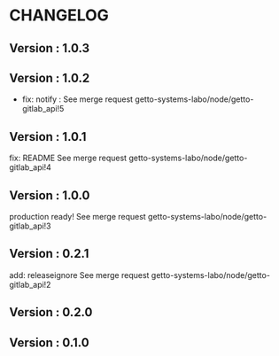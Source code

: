 # CHANGELOG

## Version : 1.0.3



## Version : 1.0.2

- fix: notify : See merge request getto-systems-labo/node/getto-gitlab_api!5


## Version : 1.0.1

fix: README See merge request getto-systems-labo/node/getto-gitlab_api!4


## Version : 1.0.0

production ready! See merge request getto-systems-labo/node/getto-gitlab_api!3


## Version : 0.2.1

add: releaseignore See merge request getto-systems-labo/node/getto-gitlab_api!2


## Version : 0.2.0



## Version : 0.1.0


